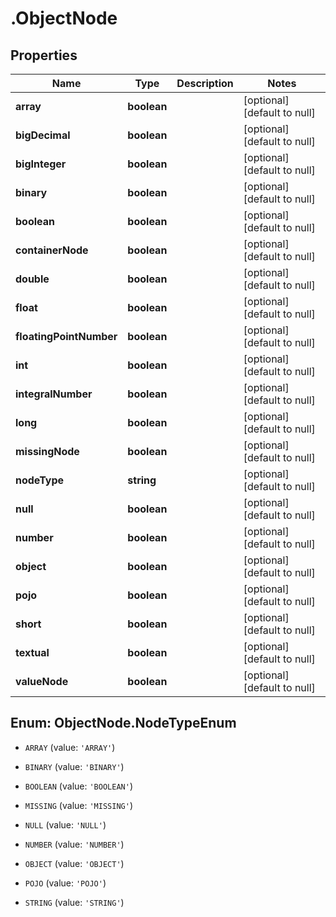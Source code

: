 # .ObjectNode

## Properties
Name | Type | Description | Notes
------------ | ------------- | ------------- | -------------
**array** | **boolean** |  | [optional] [default to null]
**bigDecimal** | **boolean** |  | [optional] [default to null]
**bigInteger** | **boolean** |  | [optional] [default to null]
**binary** | **boolean** |  | [optional] [default to null]
**boolean** | **boolean** |  | [optional] [default to null]
**containerNode** | **boolean** |  | [optional] [default to null]
**double** | **boolean** |  | [optional] [default to null]
**float** | **boolean** |  | [optional] [default to null]
**floatingPointNumber** | **boolean** |  | [optional] [default to null]
**int** | **boolean** |  | [optional] [default to null]
**integralNumber** | **boolean** |  | [optional] [default to null]
**long** | **boolean** |  | [optional] [default to null]
**missingNode** | **boolean** |  | [optional] [default to null]
**nodeType** | **string** |  | [optional] [default to null]
**null** | **boolean** |  | [optional] [default to null]
**number** | **boolean** |  | [optional] [default to null]
**object** | **boolean** |  | [optional] [default to null]
**pojo** | **boolean** |  | [optional] [default to null]
**short** | **boolean** |  | [optional] [default to null]
**textual** | **boolean** |  | [optional] [default to null]
**valueNode** | **boolean** |  | [optional] [default to null]


<a name="ObjectNode.NodeTypeEnum"></a>
## Enum: ObjectNode.NodeTypeEnum


* `ARRAY` (value: `'ARRAY'`)

* `BINARY` (value: `'BINARY'`)

* `BOOLEAN` (value: `'BOOLEAN'`)

* `MISSING` (value: `'MISSING'`)

* `NULL` (value: `'NULL'`)

* `NUMBER` (value: `'NUMBER'`)

* `OBJECT` (value: `'OBJECT'`)

* `POJO` (value: `'POJO'`)

* `STRING` (value: `'STRING'`)




